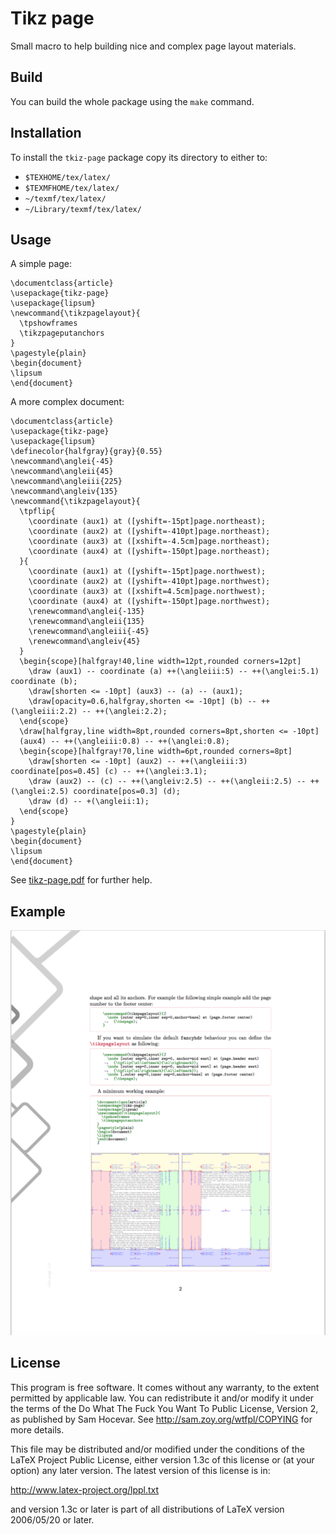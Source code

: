 # Tikz page

Small macro to help building nice and complex page layout materials.


## Build

You can build the whole package using the `make` command.

## Installation

To install the `tkiz-page` package copy its directory to either to:

- `$TEXHOME/tex/latex/`
- `$TEXMFHOME/tex/latex/`
- `~/texmf/tex/latex/`
- `~/Library/texmf/tex/latex/`


## Usage

A simple page:

````Tex
\documentclass{article}
\usepackage{tikz-page}
\usepackage{lipsum}
\newcommand{\tikzpagelayout}{
  \tpshowframes
  \tikzpageputanchors
}
\pagestyle{plain}
\begin{document}
\lipsum
\end{document}
````

A more complex document:

```Tex
\documentclass{article}
\usepackage{tikz-page}
\usepackage{lipsum}
\definecolor{halfgray}{gray}{0.55}
\newcommand\anglei{-45}
\newcommand\angleii{45}
\newcommand\angleiii{225}
\newcommand\angleiv{135}
\newcommand{\tikzpagelayout}{
  \tpflip{
    \coordinate (aux1) at ([yshift=-15pt]page.northeast);
    \coordinate (aux2) at ([yshift=-410pt]page.northeast);
    \coordinate (aux3) at ([xshift=-4.5cm]page.northeast);
    \coordinate (aux4) at ([yshift=-150pt]page.northeast);
  }{
    \coordinate (aux1) at ([yshift=-15pt]page.northwest);
    \coordinate (aux2) at ([yshift=-410pt]page.northwest);
    \coordinate (aux3) at ([xshift=4.5cm]page.northwest);
    \coordinate (aux4) at ([yshift=-150pt]page.northwest);
    \renewcommand\anglei{-135}
    \renewcommand\angleii{135}
    \renewcommand\angleiii{-45}
    \renewcommand\angleiv{45}
  }
  \begin{scope}[halfgray!40,line width=12pt,rounded corners=12pt]
    \draw (aux1) -- coordinate (a) ++(\angleiii:5) -- ++(\anglei:5.1) coordinate (b);
    \draw[shorten <= -10pt] (aux3) -- (a) -- (aux1);
    \draw[opacity=0.6,halfgray,shorten <= -10pt] (b) -- ++(\angleiii:2.2) -- ++(\anglei:2.2);
  \end{scope}
  \draw[halfgray,line width=8pt,rounded corners=8pt,shorten <= -10pt]
  (aux4) -- ++(\angleiii:0.8) -- ++(\anglei:0.8);
  \begin{scope}[halfgray!70,line width=6pt,rounded corners=8pt]
    \draw[shorten <= -10pt] (aux2) -- ++(\angleiii:3) coordinate[pos=0.45] (c) -- ++(\anglei:3.1);
    \draw (aux2) -- (c) -- ++(\angleiv:2.5) -- ++(\angleii:2.5) -- ++(\anglei:2.5) coordinate[pos=0.3] (d);   
    \draw (d) -- +(\angleii:1);
  \end{scope}
}
\pagestyle{plain}
\begin{document}
\lipsum
\end{document}
```

See [tikz-page.pdf](tikz-page.pdf) for further help.


## Example

![tikz example](example.png)

## License

This program is free software. It comes without any warranty, to the extent
permitted by applicable law. You can redistribute it and/or modify it under
the terms of the Do What The Fuck You Want To Public License, Version 2, as
published by Sam Hocevar. See http://sam.zoy.org/wtfpl/COPYING for more
details.

This file may be distributed and/or modified under the conditions of
the LaTeX Project Public License, either version 1.3c of this license
or (at your option) any later version. The latest version of this
license is in:

http://www.latex-project.org/lppl.txt

and version 1.3c or later is part of all distributions of LaTeX
version 2006/05/20 or later.

